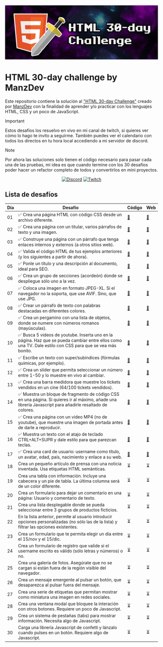![HTML 30-day challenge](./assets/img/HTML-30-day-challenge.webp)


# HTML 30-day challenge by ManzDev

Este repositorio contiene la solución al ["HTML 30-day Challenge"](https://lenguajehtml.com/challenge/) creado por [ManzDev](https://manz.dev) con la finalidad de aprender y/o practicar con los lenguajes HTML, CSS y un poco de JavaScript.

> [!IMPORTANT]
> Estos desafíos los resuelvo en vivo en mi canal de twitch, si quieres ver cómo lo hago te invito a seguirme. También puedes ver el calendario con todos los directos en tu hora local accediendo a mi servidor de discord.

> [!NOTE]
> Por ahora las soluciones solo tienen el código necesario para pasar cada una de las pruebas, mi idea es que cuando termine con los 30 desafíos poder hacer un refactor completo de todos y convertirlos en mini proyectos.

<div align="center">

[![Discord](https://img.shields.io/badge/Discord-5865F2.svg?style=for-the-badge&logo=Discord&logoColor=white)](https://discord.gg/AFrzAEYA85)
[![Twitch](https://img.shields.io/badge/Twitch-9146FF.svg?style=for-the-badge&logo=Twitch&logoColor=white)](https://twitch.tv/odracirdev)

</div>

## Lista de desafíos

| Día | Desafío | Código | Web |
|-----|---------|--------|-----|
|01| ✅ Crea una página HTML con código CSS desde un archivo diferente. | [📄](./01/) | [🔗](https://odracirdev.github.io/challengeHTML/01/index.html) |
|02| ✅ Crea una página con un titular, varios párrafos de texto y una imagen. | [📄](./02/) | [🔗](https://odracirdev.github.io/challengeHTML/02/index.html) |
|03| ✅ Construye una página con un párrafo que tenga enlaces internos y externos (a otros sitios web). | [📄](./03/) | [🔗](https://odracirdev.github.io/challengeHTML/03/index.html) |
|04| ✅ Valida el código HTML de tus ejemplos anteriores (y los siguientes a partir de ahora). | [📄](./04/) | [🔗](https://odracirdev.github.io/challengeHTML/04/index.html) |
|05| ✅ Ponle un título y una descripción al documento, ideal para SEO. | [📄](./05/) | [🔗](https://odracirdev.github.io/challengeHTML/05/index.html) |
|06| ✅ Crea un grupo de secciones (acordeón) donde se despliegue sólo uno a la vez. | [📄](./06/) | [🔗](https://odracirdev.github.io/challengeHTML/06/index.html) |
|07| ✅ Coloca una imagen en formato JPEG-XL. Si el navegador no la soporta, que use AVIF. Sino, que use JPG. | [📄](./07/) | [🔗](https://odracirdev.github.io/challengeHTML/07/index.html) |
|08| ✅ Crear un párrafo de texto con palabras destacadas en diferentes colores. | [📄](./08/) | [🔗](https://odracirdev.github.io/challengeHTML/08/index.html) |
|09| ✅ Crea un pergamino con una lista de objetos, donde se numere con números romanos (mayúsculas). | [📄](./09/) | [🔗](https://odracirdev.github.io/challengeHTML/09/index.html) |
|10| ✅ Busca 5 videos de youtube. Inserta uno en la página. Haz que se pueda cambiar entre ellos como una TV. Dale estilo con CSS para que se vea más bonito. | [📄](./10/) | [🔗](https://odracirdev.github.io/challengeHTML/10/index.html) |
|11| ✅ Escribe un texto con super/subíndices (fórmulas químicas, por ejemplo). | [📄](./11/) | [🔗](https://odracirdev.github.io/challengeHTML/11/index.html) |
|12| ✅ Crea un slider que permita seleccionar un número entre 1-50 y lo muestre en vivo al cambiar. | [📄](./12/) | [🔗](https://odracirdev.github.io/challengeHTML/12/index.html) |
|13| ✅ Crea una barra medidora que muestre los tickets vendidos en un cine (64/100 tickets vendidos). | [📄](./13/) | [🔗](https://odracirdev.github.io/challengeHTML/13/index.html) |
|14| ✅ Muestra un bloque de fragmento de código CSS en una página. Si quieres ir al máximo, añade una librería Javascript para añadirle resaltado de colores. | [📄](./14/) | [🔗](https://odracirdev.github.io/challengeHTML/14/index.html) |
|15| ✅ Crea una página con un video MP4 (no de youtube), que muestre una imagen de portada antes de darle a reproducir. | [📄](./15/) | [🔗](https://odracirdev.github.io/challengeHTML/15/index.html) |
|16| ✅ Muestra un texto con el atajo de teclado CTRL+ALT+SUPR y dale estilo para que parezcan teclas. | [📄](./16/) | [🔗](https://odracirdev.github.io/challengeHTML/16/index.html) |
|17| ✅ Crea una card de usuario: username como título, un avatar, edad, país, nacimiento y enlace a su web. | [📄](./17/) | [🔗](https://odracirdev.github.io/challengeHTML/17/index.html) |
|18| Crea un pequeño artículo de prensa con una noticia inventada. Usa etiquetas HTML semánticas. | ⏳ | ⏳ |
|19| Crea una tabla con información. Incluye una cabecera y un pie de tabla. La última columna será de un color diferente. | ⏳ | ⏳ |
|20| Crea un formulario para dejar un comentario en una página: Usuario y comentario de texto. | ⏳ | ⏳ |
|21| Crea una lista desplegable donde se pueda seleccionar entre 3 grupos de productos ficticios. | ⏳ | ⏳ |
|22| En la lista anterior, permite al usuario introducir opciones personalizadas (no sólo las de la lista) y filtrar las opciones existentes. | ⏳ | ⏳ |
|23| Crea un formulario que te permita elegir un día entre el 15/nov y el 15/dic. | ⏳ | ⏳ |
|24| Crea un formulario de registro que valide si el username escrito es válido (sólo letras y números) o no. | ⏳ | ⏳ |
|25| Crea una galería de fotos. Asegúrate que no se cargan si están fuera de la región visible del navegador. | ⏳ | ⏳ |
|26| Crea un mensaje emergente al pulsar un botón, que desaparezca al pulsar fuera del mensaje. | ⏳ | ⏳ |
|27| Crea una serie de etiquetas que permitan mostrar como miniatura una imagen en redes sociales. | ⏳ | ⏳ |
|28| Crea una ventana modal que bloquee la interación con otros botones. Requiere un poco de Javascript. | ⏳ | ⏳ |
|29| Crea un sistema de pestañas (tabs) para mostrar información. Necesita algo de Javascript. | ⏳ | ⏳ |
|30| Carga una librería Javascript de confetti y lánzalo cuando pulses en un botón. Requiere algo de Javascript. | ⏳ | ⏳ |
